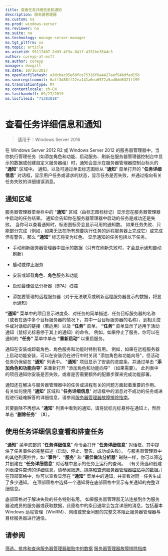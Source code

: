 ```yaml
---
title: 查看任务详细信息和通知
description: 服务器管理器
ms.custom: na
ms.prod: windows-server
ms.reviewer: na
ms.suite: na
ms.technology: manage-server-manager
ms.tgt_pltfrm: na
ms.topic: article
ms.assetid: 95117407-2dd3-4f9a-841f-4331be3544c3
author: coreyp-at-msft
ms.author: coreyp
manager: dongill
ms.date: 10/16/2017
ms.openlocfilehash: a3dcbac95e60fce75316f8a4427aef54bdfad15b
ms.sourcegitcommit: 6aff3d88ff22ea141a6ea6572a5ad8dd6321f199
ms.translationtype: MT
ms.contentlocale: zh-CN
ms.lasthandoff: 09/27/2019
ms.locfileid: "71383018"
---
```

# <a name="view-task-details-and-notifications"></a>查看任务详细信息和通知

>适用于：Windows Server 2016

在 Windows Server 2012 R2 或 Windows Server 2012 的服务器管理器中，当你执行管理任务（如添加角色和功能、启动服务、刷新在服务器管理器控制台中显示的数据或创建自定义服务器组）时，通知会显示在服务器管理器控制台标头的 "**通知**" 区域中。 通知，以及可通过单击标志图标从 "**通知**" 菜单打开的 "**任务详细信息**" 对话框，显示用户任务或请求的状态，显示任务是否失败，并通过指向有关任务失败的详细错误消息。

## <a name="the-notifications-area"></a>通知区域
服务器管理器菜单栏中的 "**通知**" 区域（由标志图标标记）显示您在服务器管理器中启动的任务结果。 通知会告知你在服务器管理器中启动的任务是成功还是失败。 当你可以查看通知时，标志图标旁会显示可用的通知数。 如果任务失败、只能部分完成（例如，如果无法在所有想要执行任务的远程服务器上完成它）或完成但有警告，那么 **“通知”** 标志将变为红色。 显示通知的任务包括以下任务。

-   手动刷新服务器管理器中显示的数据（只有在刷新失败时，才会显示通知自动刷新）

-   启动或停止服务

-   安装或卸载角色、角色服务和功能

-   启动最佳做法分析器（BPA）扫描

-   添加要管理的远程服务器（对于无法联系或刷新远程服务器显示的数据，将显示通知）

**“通知”** 菜单中的项目显示进度条、对任务的简单描述、任务目标服务器的名称（或者在选中多个目标服务器的情况下，其中一台目标服务器的名称）、到相关控件或对话框的链接（若适用）以及 **“任务”** 菜单。 **“任务”** 菜单显示了适用于活动通知（鼠标光标悬停于其上的通知）的命令。 例如，如果停止了服务，你可以在通知的 **“任务”** 菜单中单击 **“重新启动”** 以重启服务。

通知在安装或卸载角色、角色服务和功能时特别有用。 例如，如果在远程服务器上启动功能安装，可以在安装仍在进行中时关闭 "添加角色和功能向导"，但活动任务仍保留在 "**通知**" 列表中。 "**通知**" 项目显示了安装的进度条，并通过单击 "**添加角色和功能向导**" 来重新打开 "添加角色和功能向导" （如果需要）。 此列表中的项目通知你安装是否失败，或者是否需要额外的配置步骤来完成功能部署。

通知还在解决与服务器管理器中的任务或进程有关的问题方面起着重要的作用。 有关如何使用 "**通知**" 区域和 "**任务详细信息**" 对话框中的消息对不成功的任务或进程进行疑难解答的详细信息，请参阅[服务器管理器故障排除指南](https://social.technet.microsoft.com/wiki/contents/articles/13443.windows-server-2012-server-manager-troubleshooting-guide-part-i-overview.aspx)。

若要删除不再想从 "**通知**" 列表中看到的通知，请将鼠标光标悬停在通知上，然后单击 "**删除任务**" （**X**）。

## <a name="viewing-and-troubleshooting-tasks-by-using-task-details"></a>使用任务详细信息查看和排查任务
"**通知**" 菜单底部的 "**任务详细信息**" 命令会打开 "**任务详细信息**" 对话框，其中提供了任务事件的完整描述（启动、停止、警告、成功或失败）。 与服务器管理器中的其他列表控件，如 "**事件**"、"**服务**" 和 "**最佳做法分析器**" 磁贴一样，你可以筛选并创建在 "**任务详细信息**" 对话框中显示的任务上运行的查询。 （有关筛选和创建列表控件查询的详细信息，请参阅[筛选、排序和查询服务器管理器磁贴中的数据](filter-sort-and-query-data-in-server-manager-tiles.md)。）在顶部窗格中，你可以查看显示在 **“通知”** 菜单中的通知，并查看对同一任务生成了多少通知。 在顶部窗格中选择一个通知将在底部窗格中显示有关通知的完整详细信息。

底部窗格对于解决失败的任务特别有用。 如果服务器管理器无法连接到作为服务器池成员的服务器或获取数据，此窗格中的条目通常会包含详细的消息，包括基本 Windows 远程管理（WinRM）、网络或安全问题的完整文本阻止服务器管理器与目标服务器进行通信。

## <a name="see-also"></a>请参阅
[筛选、排序和查询服务器管理器磁贴中的数据](filter-sort-and-query-data-in-server-manager-tiles.md)
[服务器管理器故障排除指南](https://social.technet.microsoft.com/wiki/contents/articles/13443.windows-server-2012-server-manager-troubleshooting-guide-part-i-overview.aspx)
